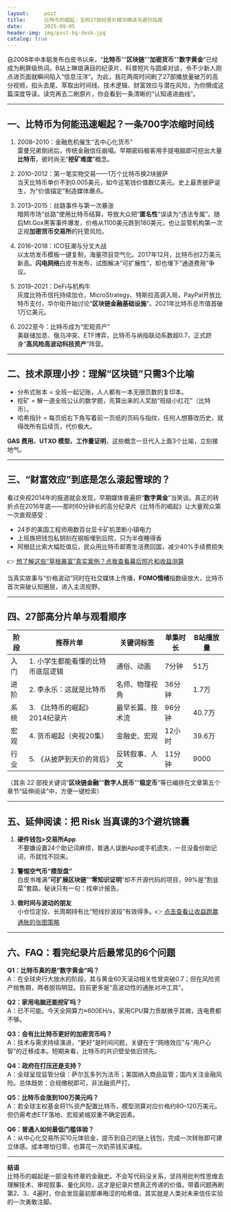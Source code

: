 ```yaml
---
layout:     post
title:      比特币的崛起：全网27部纪录片精华精读与避坑指南
date:       2025-09-05
header-img: img/post-bg-desk.jpg
catalog: true
---
```


自2008年中本聪发布白皮书以来，“**比特币**”“**区块链**”“**加密货币**”“**数字黄金**”已经成为刷屏级热词。B站上琳琅满目的纪录片、科普短片与圆桌对谈，令不少新人刚点进页面就瞬间陷入“信息汪洋”。为此，我花两周时间刷了27部播放量破万的高分视频，掐头去尾、萃取出时间线、技术逻辑、财富效应与潜在风险，为你撰成这篇深度导读。读完再去二刷原片，你会看到一条清晰的“认知递进曲线”。

---

## 一、比特币为何能迅速崛起？一条700字浓缩时间线

1. 2008–2010：金融危机催生“去中心化货币”  
   雷曼兄弟倒闭后，传统金融信任崩塌。早期密码极客用手提电脑即可挖出大量**比特币**，彼时尚无“**挖矿难度**”概念。

2. 2010–2012：第一笔实物交易——1万个比特币换2块披萨  
   当天比特币单价不到0.005美元，如今这笔钱价值数亿美元。史上最贵披萨诞生，为“价值锚定”制造媒体爆点。

3. 2013–2015：丝路事件与第一次暴涨  
   暗网市场“丝路”使用比特币结算，导致大众把“**匿名性**”误读为“违法专属”。随后Mt.Gox黑客事件爆发，价格从1100美元跌到180美元，也让监管机构第一次正视**加密货币交易所**的托管风险。

4. 2016–2018：ICO狂潮与分叉大战  
   以太坊发币模板一键复制，海量项目空气化。2017年12月，比特币创2万美元新高。**闪电网络**白皮书发布，试图解决“可扩展性”，却也埋下“通道费用”争议。

5. 2019–2021：DeFi与机构牛  
   灰度比特币信托持续加仓，MicroStrategy、特斯拉高调入局，PayPal开放比特币支付，华尔街开始讨论“**区块链金融基础设施**”。2021年比特币总市值首破1万亿美元。

6. 2022至今：比特币成为“宏观资产”  
   美联储加息、俄乌冲突、ETF博弈，比特币与纳指联动系数超0.7，正式跻身“**高风险高波动科技资产**”阵营。

---

## 二、技术原理小抄：理解“区块链”只需3个比喻

- 分布式账本 = 全班一起记账，人人都有一本无限页数的复印本。  
- 挖矿 = 解一道全班公认的数学题，先算出来的人奖励“班级小红花”（比特币）。  
- 哈希指针 = 每页纸右下角写着前一页纸的页码与指纹，任何人想篡改历史，就得改所有后续页，代价极大。

**GAS 费用、UTXO 模型、工作量证明**，这些概念一旦代入上面3个比喻，立刻接地气。

---

## 三、“财富效应”到底是怎么滚起雪球的？

看过央视2014年的报道就会发现，早期媒体普遍把“**数字黄金**”当笑谈。真正的转折点在2016年底——那时60分钟长的高分纪录片《比特币的崛起》让大量观众第一次直观感受：

- 24岁的美国工程师用数百台显卡矿机垄断小镇电力  
- 上班族把钱包私钥刻在钢板埋到后院，只为半夜睡得香  
- 阿根廷比索大幅贬值后，民众用比特币邮寄生活费回国，减少40%手续费损失

👉 [想了解这些“草根暴富”真实案例？点我查看幕后照片和收益测算](https://okxdog.com/)

当真实故事与“价格波动”同时在社交媒体上传播，**FOMO情绪**指数级放大，比特币首次突破认知圈层，进入主流视野。

---

## 四、27部高分片单与观看顺序

| 阶段 | 推荐片单 | 关键词标签 | 单集时长 | B站播放量 |
|---|---|---|---|---|
| 入门 | 1. 小学生都能看懂的比特币底层逻辑 | 通俗、动画 | 7分钟 | 51万 |
| 进阶 | 2. 李永乐：这就是比特币 | 名师、物理视角 | 36分钟 | 1.7万 |
| 系统 | 3. 《比特币的崛起》2014纪录片 | 最早长篇、技术流 | 96分钟 | 40.7万 |
| 宏观 | 4. 货币崛起（央视20集） | 金融史、宏观 | 12小时 | 39.6万 |
| 行业 | 5. 《从披萨到天价的背后》 | 反转叙事、人文 | 11分钟 | 9000 |

（其余 22 部按关键词“**区块链金融**”“**数字人民币**”“**稳定币**”等已编排在文章第五个章节“延伸阅读”中，方便一键检索）

---

## 五、延伸阅读：把 Risk 当真课的3个避坑锦囊

1. **硬件钱包>交易所App**  
   不要嫌设置24个助记词麻烦，普通人误删App或手机遗失，一旦没备份助记词，币就找不回来。

2. **警惕空气币“模型盘”**  
   白皮书堆满“**可扩展区块链**”“**零知识证明**”却不开源代码的项目，99%是“割韭菜”套路。秘诀只有一句：找审计报告。

3. **做时间与波动的朋友**  
   小仓位定投、长周期持有比“短线抄波段”有效得多。👉 [点击查看让收益跑赢通胀的张图策略](https://okxdog.com/)

---

## 六、FAQ：看完纪录片后最常见的6个问题

**Q1：比特币真的是“数字黄金”吗？**  
A：在全球央行大放水的阶段，其与黄金60天滚动相关性曾突破0.7；但在风险资产抛售期，两者脱钩明显。目前更多是“高波动性的通胀对冲工具”。

**Q2：家用电脑还能挖矿吗？**  
A：已不可能。今天全网算力≈600EH/s，家用CPU算力贡献微乎其微，连电费都不够。

**Q3：会有比比特币更好的加密货币吗？**  
A：技术与需求持续演进，“更好”是时间问题，关键在于“网络效应”与“用户心智”的迁移成本。短期来看，比特币的共识壁垒依旧领先。

**Q4：政府在打压还是支持？**  
A：全球呈现监管分级：萨尔瓦多列为法币；美国纳入商品监管；国内关注金融风险。总体趋势：合规缴税即可，非法融资严打。

**Q5：比特币会涨到100万美元吗？**  
A：若全球主权基金将1%资产配置比特币，模型测算对应价格约80–120万美元。但仍需考虑ETF落地、宏观紧缩双重不确定因素。

**Q6：普通人如何最低门槛体验？**  
A：从中心化交易所买10元体验金，提币到自己的链上钱包，完成一次转账即可建立体感。成本哪怕归零，也算花一次奶茶钱买课程。

---

**结语**  
比特币的崛起是一部没有终章的金融史。不会写代码没关系，坚持用批判性思维去理解技术、审视叙事、量化风险，这才是纪录片想真正传递的价值。带着问题再刷第2、3、4遍时，你会发现最初那串晦涩的哈希值，其实就是人类对未来信任实验的一次勇敢注脚。